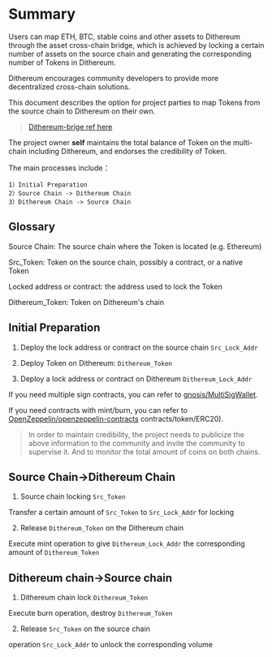 # Summary

Users can map ETH, BTC, stable coins and other assets to Dithereum through the asset cross-chain bridge, which is achieved by locking a certain number of assets on the source chain and generating the corresponding number of Tokens in Dithereum.

Dithereum encourages community developers to provide more decentralized cross-chain solutions.

This document describes the option for project parties to map Tokens from the source chain to Dithereum on their own.

> [Dithereum-brige ref here](./dithereumbridge.md)

The project owner **self** maintains the total balance of Token on the multi-chain including Dithereum, and endorses the credibility of Token.

The main processes include：

```
1）Initial Preparation
2）Source Chain -> Dithereum Chain
3）Dithereum Chain -> Source Chain
```

## Glossary 

Source Chain: The source chain where the Token is located (e.g. Ethereum)

Src_Token: Token on the source chain, possibly a contract, or a native Token

Locked address or contract: the address used to lock the Token

Dithereum_Token: Token on Dithereum's chain
## Initial Preparation

1) Deploy the lock address or contract on the source chain `Src_Lock_Addr`

2) Deploy Token on Dithereum: `Dithereum_Token`

3) Deploy a lock address or contract on Dithereum `Dithereum_Lock_Addr`

If you need multiple sign contracts, you can refer to [gnosis/MultiSigWallet](https://github.com/gnosis/MultiSigWallet).

If you need contracts with mint/burn, you can refer to [OpenZeppelin/openzeppelin-contracts](https://github.com/OpenZeppelin/openzeppelin-contracts/tree/master/) contracts/token/ERC20).


> In order to maintain credibility, the project needs to publicize the above information to the community and invite the community to supervise it. And to monitor the total amount of coins on both chains.

## Source Chain->Dithereum Chain

1) Source chain locking `Src_Token`

Transfer a certain amount of `Src_Token` to `Src_Lock_Addr` for locking

2) Release `Dithereum_Token` on the Dithereum chain

Execute mint operation to give `Dithereum_Lock_Addr` the corresponding amount of `Dithereum_Token`

## Dithereum chain->Source chain

1) Dithereum chain lock `Dithereum_Token`

Execute burn operation, destroy `Dithereum_Token`

2) Release `Src_Token` on the source chain

operation `Src_Lock_Addr` to unlock the corresponding volume